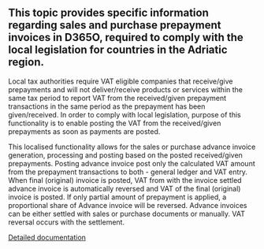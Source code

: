 This topic provides specific information regarding sales and purchase prepayment invoices in D365O, required to comply with the local legislation for countries in the Adriatic region.
-----

Local tax authorities require VAT eligible companies that receive/give prepayments and will not deliver/receive products or services within the same tax period to report VAT from the received/given prepayment transactions in the same period as the prepayment has been given/received. In order to comply with local legislation, purpose of this functionality is to enable posting the VAT from the received/given prepayments as soon as payments are posted.

This localised functionality allows for the sales or purchase advance invoice generation, processing and posting based on the posted received/given prepayments. Posting advance invoice post only the calculated VAT amount from the prepayment transactions to both - general ledger and VAT entry. When final (original) invoice is posted, VAT from with the invoice settled advance invoice is automatically reversed and VAT of the final (original) invoice is posted. If only partial amount of prepayment is applied, a proportional share of Advance invoice will be reversed. Advance invoices can be either settled with sales or purchase documents or manually. VAT reversal occurs with the settlement.

[Detailed documentation](http://axweb/D365O%20Localization%20Documents/D365O%20LOC_Advance%20invoice.docx?Web=1)